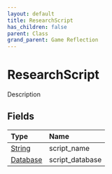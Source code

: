 ```yaml
---
layout: default
title: ResearchScript
has_children: false
parent: Class
grand_parent: Game Reflection
---
```

# ResearchScript
Description 

## Fields

| Type | Name |
|:----------|:--------------|
| [String](/riftbreaker-wiki/docs/game-reflection/components/string/) | script_name |
| [Database](/riftbreaker-wiki/docs/game-reflection/components/database/) | script_database |

